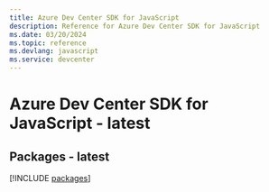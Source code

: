 ```yaml
---
title: Azure Dev Center SDK for JavaScript
description: Reference for Azure Dev Center SDK for JavaScript
ms.date: 03/20/2024
ms.topic: reference
ms.devlang: javascript
ms.service: devcenter
---
```

# Azure Dev Center SDK for JavaScript - latest
## Packages - latest
[!INCLUDE [packages](dev-center-index.md)]
